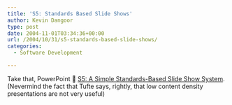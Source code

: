 ```yaml
---
title: 'S5: Standards Based Slide Shows'
author: Kevin Dangoor
type: post
date: 2004-11-01T03:34:36+00:00
url: /2004/10/31/s5-standards-based-slide-shows/
categories:
  - Software Development

---
```

Take that, PowerPoint 🙂 [S5: A Simple Standards-Based Slide Show System][1]. (Nevermind the fact that Tufte says, rightly, that low content density presentations are not very useful)

 [1]: http://www.meyerweb.com/eric/tools/s5/ "S5: A Simple Standards-Based Slide Show System"